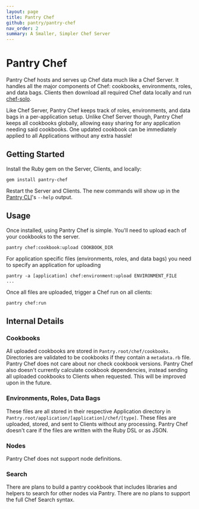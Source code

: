 ```yaml
---
layout: page
title: Pantry Chef
github: pantry/pantry-chef
nav_order: 2
summary: A Smaller, Simpler Chef Server
---
```


# Pantry Chef

Pantry Chef hosts and serves up Chef data much like a Chef Server. It handles all the major components of Chef: cookbooks, environments, roles, and data bags. Clients then download all required Chef data locally and run [chef-solo](http://docs.opscode.com/chef_solo.html).

Like Chef Server, Pantry Chef keeps track of roles, environments, and data bags in a per-application setup. Unlike Chef Server though, Pantry Chef keeps all cookbooks globally, allowing easy sharing for any application needing said cookbooks. One updated cookbook can be immediately applied to all Applications without any extra hassle!

## Getting Started

Install the Ruby gem on the Server, Clients, and locally:

    gem install pantry-chef

Restart the Server and Clients. The new commands will show up in the [Pantry CLI](/core/cli.html)'s `--help` output.

## Usage

Once installed, using Pantry Chef is simple. You'll need to upload each of your cookbooks to the server.

    pantry chef:cookbook:upload COOKBOOK_DIR

For application specific files (environments, roles, and data bags) you need to specify an application for uploading

    pantry -a [application] chef:environment:upload ENVIRONMENT_FILE
    ...

Once all files are uploaded, trigger a Chef run on all clients:

    pantry chef:run

## Internal Details

### Cookbooks

All uploaded cookbooks are stored in `Pantry.root/chef/cookbooks`. Directories are validated to be cookbooks if they contain a `metadata.rb` file. Pantry Chef does not care about nor check cookbook versions. Pantry Chef also doesn't currently calculate cookbook dependencies, instead sending all uploaded cookbooks to Clients when requested. This will be improved upon in the future.

### Environments, Roles, Data Bags

These files are all stored in their respective Application directory in `Pantry.root/application/[application]/chef/[type]`. These files are uploaded, stored, and sent to Clients without any processing. Pantry Chef doesn't care if the files are written with the Ruby DSL or as JSON.

### Nodes

Pantry Chef does not support node definitions.

### Search

There are plans to build a pantry cookbook that includes libraries and helpers to search for other nodes via Pantry. There are no plans to support the full Chef Search syntax.
